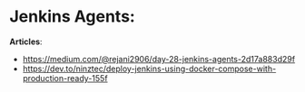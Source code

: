 # Jenkins Agents:
**Articles**: 
- https://medium.com/@rejani2906/day-28-jenkins-agents-2d17a883d29f
- https://dev.to/ninztec/deploy-jenkins-using-docker-compose-with-production-ready-155f

